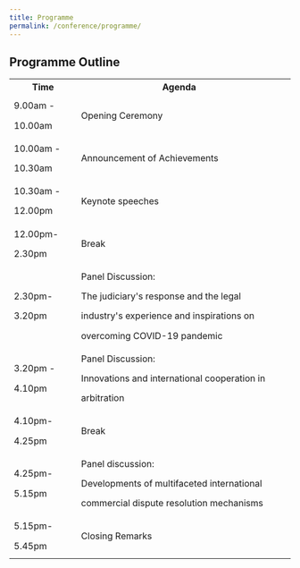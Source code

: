 ```yaml
---
title: Programme
permalink: /conference/programme/
---
```

<style>
table tr td ul li {
  font-size: 1rem; 
  }
table tr td {
  line-height: 2.2rem;
  }
</style>
## Programme Outline

<table>
      <tr>
      <th>
        <b>Time</b>
      </th>
      <th>
        <b>Agenda</b>
      </th>  
      <th>
      </th>
    </tr>
    <tr>
      <td>9.00am - 10.00am</td>
      <td>Opening Ceremony</td>
    </tr>
    <tr>
      <td>10.00am - 10.30am</td>
      <td>Announcement of Achievements</td>
    </tr>
    <tr>
      <td>10.30am - 12.00pm</td>
      <td>Keynote speeches</td>
     </tr>
     <tr>
       <td>12.00pm- 2.30pm</td>
       <td>Break</td>
      </tr>
      <tr>
        <td>2.30pm- 3.20pm</td>
        <td>Panel Discussion:<br>  
          The judiciary's response and the legal industry's experience and inspirations on overcoming COVID-19 pandemic</td>
        </tr>
        <tr>
          <td>3.20pm - 4.10pm</td>
          <td>Panel Discussion:<br>  
            Innovations and international cooperation in arbitration</td>
          </tr>
       <tr>
       <td>4.10pm- 4.25pm</td>
       <td>Break</td>
       <td></td>
      </tr>
          <tr>
            <td>4.25pm- 5.15pm</td>
            <td>Panel discussion:<br> 
              Developments of multifaceted international commercial dispute resolution mechanisms</td>
            </tr>
            <tr>
              <td>5.15pm- 5.45pm</td>
              <td>Closing Remarks</td>
            </tr>
    </table>
